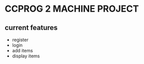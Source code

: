 # CCPROG 2 MACHINE PROJECT 

## current features 
- register 
- login
- add items 
- display items 
